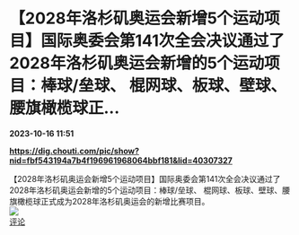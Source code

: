 # 【2028年洛杉矶奥运会新增5个运动项目】国际奥委会第141次全会决议通过了2028年洛杉矶奥运会新增的5个运动项目：棒球/垒球、 棍网球、板球、壁球、腰旗橄榄球正...

**2023-10-16 11:51**

**https://dig.chouti.com/pic/show?nid=fbf543194a7b4f196961968064bbf181&lid=40307327**

【2028年洛杉矶奥运会新增5个运动项目】国际奥委会第141次全会决议通过了2028年洛杉矶奥运会新增的5个运动项目：棒球/垒球、 棍网球、板球、壁球、腰旗橄榄球正式成为2028年洛杉矶奥运会的新增比赛项目。  
![](https://img3.chouti.com/CHOUTI_231016_A8DABBBEE58C4153A1C54AEE0CDFEDD1.jpg)  
[评论](https://m.chouti.com/link/40307327)